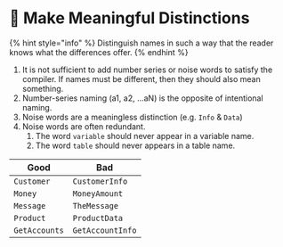 # 🤔 Make Meaningful Distinctions

{% hint style="info" %}
Distinguish names in such a way that the reader knows what the differences offer.
{% endhint %}

1. It is not sufficient to add number series or noise words to satisfy the compiler. If names must be different, then they should also mean something.
2. Number-series naming (a1, a2, ...aN) is the opposite of intentional naming.
3. Noise words are a meaningless distinction (e.g. `Info` & `Data`)
4. Noise words are often redundant.
   1. The word `variable` should never appear in a variable name.
   2. The word `table` should never appears in a table name.

| Good          | Bad              |
| ------------- | ---------------- |
| `Customer`    | `CustomerInfo`   |
| `Money`       | `MoneyAmount`    |
| `Message`     | `TheMessage`     |
| `Product`     | `ProductData`    |
| `GetAccounts` | `GetAccountInfo` |
